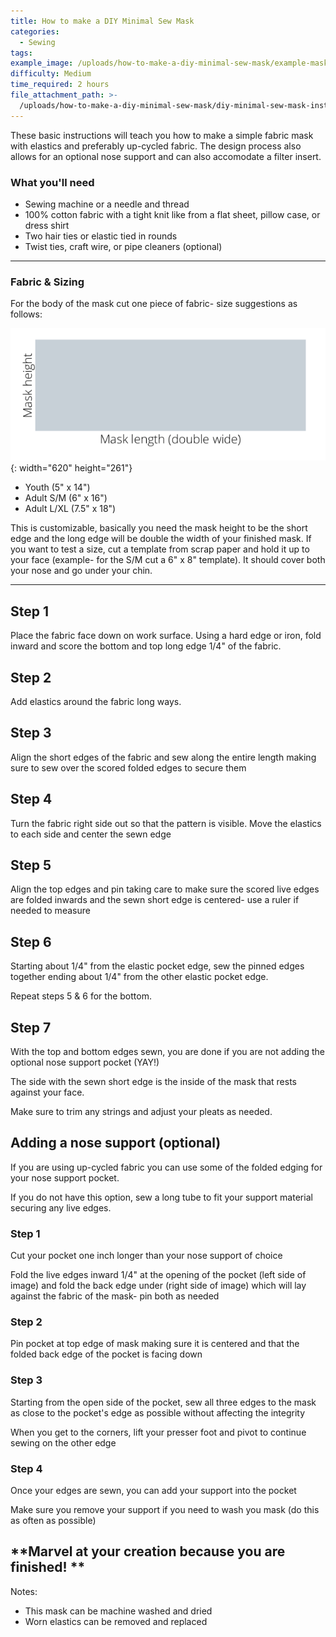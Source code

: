 ```yaml
---
title: How to make a DIY Minimal Sew Mask
categories:
  - Sewing
tags:
example_image: /uploads/how-to-make-a-diy-minimal-sew-mask/example-mask-image.png
difficulty: Medium
time_required: 2 hours
file_attachment_path: >-
  /uploads/how-to-make-a-diy-minimal-sew-mask/diy-minimal-sew-mask-instructions.pdf
---
```


These basic instructions will teach you how to make a simple fabric mask with elastics and preferably up-cycled fabric. The design process also allows for an optional nose support and can also accomodate a filter insert.

### What you'll need

* Sewing machine or a needle and thread
* 100% cotton fabric with a tight knit like from a flat sheet, pillow case, or dress shirt
* Two hair ties or elastic tied in rounds
* Twist ties, craft wire, or pipe cleaners (optional)

---

### Fabric & Sizing

For the body of the mask cut one piece of fabric- size suggestions as follows:

![](/uploads/how-to-make-a-diy-minimal-sew-mask/fabric-size.png){: width="620" height="261"}

* Youth (5" x 14")
* Adult S/M (6" x 16")
* Adult L/XL (7.5" x 18")

This is customizable, basically you need the mask height to be the short edge and the long edge will be double the width of your finished mask. If you want to test a size, cut a template from scrap paper and hold it up to your face (example- for the S/M cut a 6" x 8" template). It should cover both your nose and go under your chin.

---

## Step 1

Place the fabric face down on work surface. Using a hard edge or iron, fold inward and score the bottom and top long edge 1/4" of the fabric.

## Step 2

Add elastics around the fabric long ways.

## Step 3

Align the short edges of the fabric and sew along the entire length making sure to sew over the scored folded edges to secure them

## Step 4

Turn the fabric right side out so that the pattern is visible. Move the elastics to each side and center the sewn edge

## Step 5

Align the top edges and pin taking care to make sure the scored live edges are folded inwards and the sewn short edge is centered- use a ruler if needed to measure

## Step 6

Starting about 1/4" from the elastic pocket edge, sew the pinned edges together ending about 1/4" from the other elastic pocket edge.

Repeat steps 5 & 6 for the bottom.

## Step 7

With the top and bottom edges sewn, you are done if you are not adding the optional nose support pocket (YAY\!)

The side with the sewn short edge is the inside of the mask that rests against your face.

Make sure to trim any strings and adjust your pleats as needed.

## Adding a nose support (optional)

If you are using up-cycled fabric you can use some of the folded edging for your nose support pocket.

If you do not have this option, sew a long tube to fit your support material securing any live edges.

### Step 1

Cut your pocket one inch longer than your nose support of choice

Fold the live edges inward 1/4" at the opening of the pocket (left side of image) and fold the back edge under (right side of image) which will lay against the fabric of the mask- pin both as needed

### Step 2

Pin pocket at top edge of mask making sure it is centered and that the folded back edge of the pocket is facing down

### Step 3

Starting from the open side of the pocket, sew all three edges to the mask as close to the pocket's edge as possible without affecting the integrity

When you get to the corners, lift your presser foot and pivot to continue sewing on the other edge

### Step 4

Once your edges are sewn, you can add your support into the pocket

Make sure you remove your support if you need to wash you mask (do this as often as possible)

## **Marvel at your creation because you are finished\! **

Notes:

* This mask can be machine washed and dried
* Worn elastics can be removed and replaced
